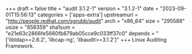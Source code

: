 +++
draft = false
title = "audit 3.1.2-1"
version = "3.1.2-1"
date = "2023-09-01T15:56:13"
categories = ['apps-extra']
upstreamurl = "http://people.redhat.com/sgrubb/audit"
arch = "x86_64"
size = "295588"
usize = "858359"
sha1sum = "e21e63c2866fe5660fb879ab05cce9c033ff37c0"
depends = "['libldap>=2.6.2', 'libcap-ng', 'libaudit>=3.1.2']"
+++
Linux Auditing Framework.